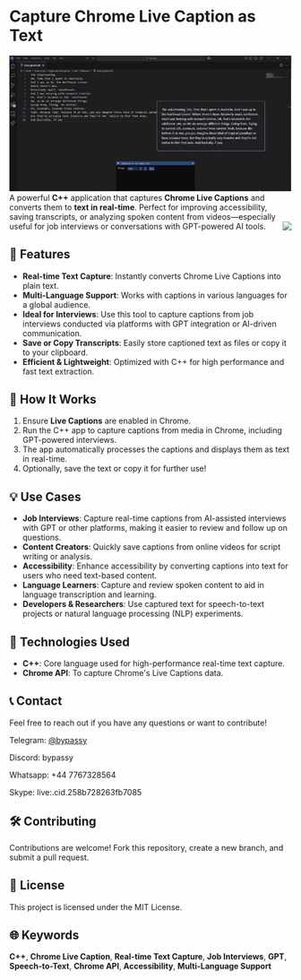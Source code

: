 
# Capture Chrome Live Caption as Text
![Demo](Demo.gif)
A powerful **C++** application that captures **Chrome Live Captions** and converts them to **text in real-time**. Perfect for improving accessibility, saving transcripts, or analyzing spoken content from videos—especially useful for job interviews or conversations with GPT-powered AI tools. <img align="right" src="https://visitor-badge.laobi.icu/badge?page_id=UnlockRespondus.live-caption-capture-text" />

## 🎯 Features

- **Real-time Text Capture**: Instantly converts Chrome Live Captions into plain text.
- **Multi-Language Support**: Works with captions in various languages for a global audience.
- **Ideal for Interviews**: Use this tool to capture captions from job interviews conducted via platforms with GPT integration or AI-driven communication.
- **Save or Copy Transcripts**: Easily store captioned text as files or copy it to your clipboard.
- **Efficient & Lightweight**: Optimized with C++ for high performance and fast text extraction.

## 🚀 How It Works

1. Ensure **Live Captions** are enabled in Chrome.
2. Run the C++ app to capture captions from media in Chrome, including GPT-powered interviews.
3. The app automatically processes the captions and displays them as text in real-time.
4. Optionally, save the text or copy it for further use!

## 💡 Use Cases

- **Job Interviews**: Capture real-time captions from AI-assisted interviews with GPT or other platforms, making it easier to review and follow up on questions.
- **Content Creators**: Quickly save captions from online videos for script writing or analysis.
- **Accessibility**: Enhance accessibility by converting captions into text for users who need text-based content.
- **Language Learners**: Capture and review spoken content to aid in language transcription and learning.
- **Developers & Researchers**: Use captured text for speech-to-text projects or natural language processing (NLP) experiments.

## 🔧 Technologies Used

- **C++**: Core language used for high-performance real-time text capture.
- **Chrome API**: To capture Chrome's Live Captions data.

## 📞 Contact

Feel free to reach out if you have any questions or want to contribute!

Telegram: [@bypassy](https://t.me/bypassy)

Discord: bypassy

Whatsapp: +44 7767328564

Skype: live:.cid.258b728263fb7085

## 🛠️ Contributing

Contributions are welcome! Fork this repository, create a new branch, and submit a pull request.

## 📝 License

This project is licensed under the MIT License.

## 🌐 Keywords

**C++**, **Chrome Live Caption**, **Real-time Text Capture**, **Job Interviews**, **GPT**, **Speech-to-Text**, **Chrome API**, **Accessibility**, **Multi-Language Support**
